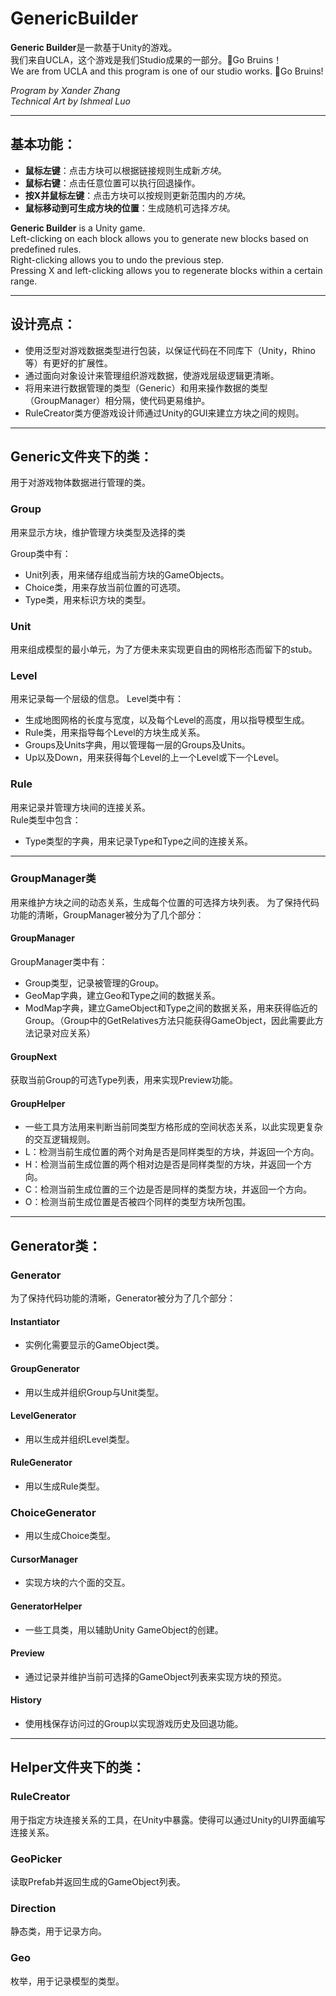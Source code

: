 # GenericBuilder

**Generic Builder**是一款基于Unity的游戏。  
我们来自UCLA，这个游戏是我们Studio成果的一部分。🐻Go Bruins！   
We are from UCLA and this program is one of our studio works. 🐻Go Bruins! 

*Program by Xander Zhang*  
*Technical Art by Ishmeal Luo*

---

## 基本功能：  

- **鼠标左键**：点击方块可以根据链接规则生成新*方块*。  
- **鼠标右键**：点击任意位置可以执行回退操作。  
- **按X并鼠标左键**：点击方块可以按规则更新范围内的*方块*。  
- **鼠标移动到可生成方块的位置**：生成随机可选择*方块*。

**Generic Builder** is a Unity game.  
Left-clicking on each block allows you to generate new blocks based on predefined rules.  
Right-clicking allows you to undo the previous step.  
Pressing X and left-clicking allows you to regenerate blocks within a certain range.  

---

## 设计亮点：  

- 使用泛型对游戏数据类型进行包装，以保证代码在不同库下（Unity，Rhino等）有更好的扩展性。  
- 通过面向对象设计来管理组织游戏数据，使游戏层级逻辑更清晰。 
- 将用来进行数据管理的类型（Generic）和用来操作数据的类型（GroupManager）相分隔，使代码更易维护。  
- RuleCreator类方便游戏设计师通过Unity的GUI来建立方块之间的规则。 

---

## Generic文件夹下的类：
用于对游戏物体数据进行管理的类。  

### Group
用来显示方块，维护管理方块类型及选择的类  

Group类中有：
 - Unit列表，用来储存组成当前方块的GameObjects。 
 - Choice类，用来存放当前位置的可选项。  
 - Type类，用来标识方块的类型。 

### Unit  
用来组成模型的最小单元，为了方便未来实现更自由的网格形态而留下的stub。 

### Level
用来记录每一个层级的信息。 
Level类中有： 
- 生成地图网格的长度与宽度，以及每个Level的高度，用以指导模型生成。 
- Rule类，用来指导每个Level的方块生成关系。 
- Groups及Units字典，用以管理每一层的Groups及Units。  
- Up以及Down，用来获得每个Level的上一个Level或下一个Level。 

### Rule  
用来记录并管理方块间的连接关系。  
Rule类型中包含：  
- Type类型的字典，用来记录Type和Type之间的连接关系。 

---

### GroupManager类   

用来维护方块之间的动态关系，生成每个位置的可选择方块列表。 
为了保持代码功能的清晰，GroupManager被分为了几个部分：   

#### GroupManager 

GroupManager类中有：  
- Group类型，记录被管理的Group。  
- GeoMap字典，建立Geo和Type之间的数据关系。 
- ModMap字典，建立GameObject和Type之间的数据关系，用来获得临近的Group。（Group中的GetRelatives方法只能获得GameObject，因此需要此方法记录对应关系） 

#### GroupNext

获取当前Group的可选Type列表，用来实现Preview功能。

#### GroupHelper
- 一些工具方法用来判断当前同类型方格形成的空间状态关系，以此实现更复杂的交互逻辑规则。 
- L：检测当前生成位置的两个对角是否是同样类型的方块，并返回一个方向。  
- H：检测当前生成位置的两个相对边是否是同样类型的方块，并返回一个方向。  
- C：检测当前生成位置的三个边是否是同样的类型方块，并返回一个方向。  
- O：检测当前生成位置是否被四个同样的类型方块所包围。 

---

## Generator类：  

### Generator
为了保持代码功能的清晰，Generator被分为了几个部分：
#### Instantiator
- 实例化需要显示的GameObject类。
#### GroupGenerator
- 用以生成并组织Group与Unit类型。
#### LevelGenerator
- 用以生成并组织Level类型。
#### RuleGenerator
- 用以生成Rule类型。
### ChoiceGenerator
- 用以生成Choice类型。
#### CursorManager
- 实现方块的六个面的交互。
#### GeneratorHelper
- 一些工具类，用以辅助Unity GameObject的创建。
#### Preview
- 通过记录并维护当前可选择的GameObject列表来实现方块的预览。
#### History
- 使用栈保存访问过的Group以实现游戏历史及回退功能。

---

## Helper文件夹下的类：
### RuleCreator

用于指定方块连接关系的工具，在Unity中暴露。使得可以通过Unity的UI界面编写连接关系。 

### GeoPicker
读取Prefab并返回生成的GameObject列表。 

### Direction
静态类，用于记录方向。 

### Geo
枚举，用于记录模型的类型。 
